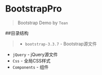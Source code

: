 # BootstrapPro
> Bootstrap Demo by `Tean`

##目录结构

> + `bootstrap-3.3.7` - Bootstrap源文件
+ `jQuery` - jQuery源文件
+ `Css` - 全局CSS样式
+ `Components` - 组件

